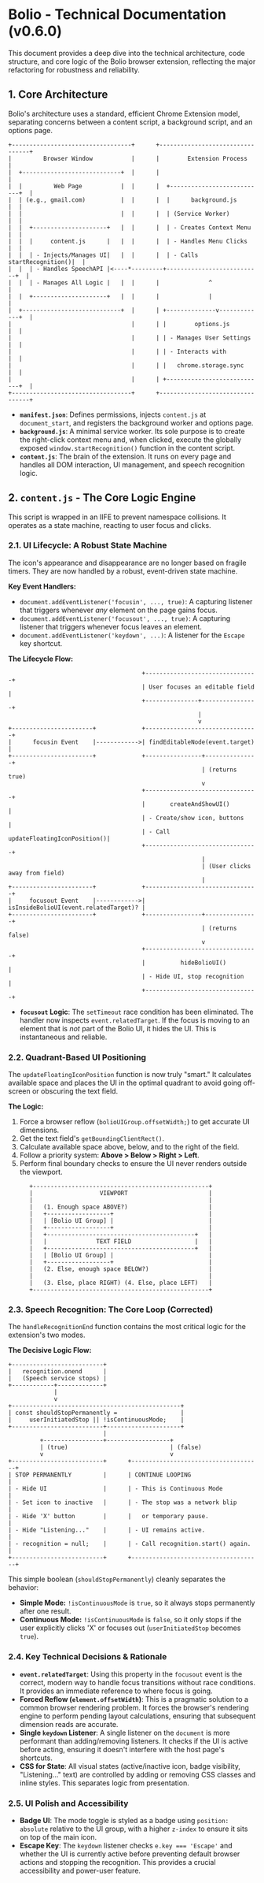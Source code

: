 # Bolio - Technical Documentation (v0.6.0)

This document provides a deep dive into the technical architecture, code structure, and core logic of the Bolio browser extension, reflecting the major refactoring for robustness and reliability.

## 1. Core Architecture

Bolio's architecture uses a standard, efficient Chrome Extension model, separating concerns between a content script, a background script, and an options page.

```ascii
+----------------------------------+      +---------------------------------+
|         Browser Window           |      |        Extension Process        |
|  +----------------------------+  |      |                                 |
|  |         Web Page           |  |      |  +---------------------------+  |
|  | (e.g., gmail.com)          |  |      |  |      background.js        |  |
|  |                            |  |      |  | (Service Worker)          |  |
|  |  +---------------------+   |  |      |  | - Creates Context Menu    |  |
|  |  |     content.js      |   |  |      |  | - Handles Menu Clicks     |  |
|  |  | - Injects/Manages UI|   |  |      |  | - Calls startRecognition()|  |
|  |  | - Handles SpeechAPI |<----*---------+---------------------------+  |
|  |  | - Manages All Logic |   |  |      |              ^                |
|  |  +---------------------+   |  |      |              |                |
|  +----------------------------+  |      | +--------------v-------------+  |
|                                  |      | |        options.js          |  |
|                                  |      | | - Manages User Settings    |  |
|                                  |      | | - Interacts with           |  |
|                                  |      | |   chrome.storage.sync      |  |
|                                  |      | +----------------------------+  |
+----------------------------------+      +---------------------------------+
```

*   **`manifest.json`**: Defines permissions, injects `content.js` at `document_start`, and registers the background worker and options page.
*   **`background.js`**: A minimal service worker. Its sole purpose is to create the right-click context menu and, when clicked, execute the globally exposed `window.startRecognition()` function in the content script.
*   **`content.js`**: The brain of the extension. It runs on every page and handles all DOM interaction, UI management, and speech recognition logic.

## 2. `content.js` - The Core Logic Engine

This script is wrapped in an IIFE to prevent namespace collisions. It operates as a state machine, reacting to user focus and clicks.

### 2.1. UI Lifecycle: A Robust State Machine

The icon's appearance and disappearance are no longer based on fragile timers. They are now handled by a robust, event-driven state machine.

**Key Event Handlers:**

*   `document.addEventListener('focusin', ..., true)`: A capturing listener that triggers whenever *any* element on the page gains focus.
*   `document.addEventListener('focusout', ..., true)`: A capturing listener that triggers whenever focus leaves an element.
*   `document.addEventListener('keydown', ...)`: A listener for the `Escape` key shortcut.

**The Lifecycle Flow:**

```ascii
                                      +--------------------------------+
                                      | User focuses an editable field |
                                      +---------------+----------------+
                                                      |
                                                      v
+-----------------------+             +--------------------------------+
|      focusin Event    |------------>| findEditableNode(event.target) |
+-----------------------+             +----------------+---------------+
                                                       | (returns true)
                                                       v
                                      +--------------------------------+
                                      |       createAndShowUI()        |
                                      | - Create/show icon, buttons    |
                                      | - Call updateFloatingIconPosition()|
                                      +--------------------------------+
                                                       |
                                                       | (User clicks away from field)
                                                       |
+-----------------------+             +--------------------------------+
|     focusout Event    |------------>| isInsideBolioUI(event.relatedTarget)? |
+-----------------------+             +----------------+---------------+
                                                       | (returns false)
                                                       v
                                      +--------------------------------+
                                      |          hideBolioUI()         |
                                      | - Hide UI, stop recognition    |
                                      +--------------------------------+
```

*   **`focusout` Logic**: The `setTimeout` race condition has been eliminated. The handler now inspects `event.relatedTarget`. If the focus is moving to an element that is *not* part of the Bolio UI, it hides the UI. This is instantaneous and reliable.

### 2.2. Quadrant-Based UI Positioning

The `updateFloatingIconPosition` function is now truly "smart." It calculates available space and places the UI in the optimal quadrant to avoid going off-screen or obscuring the text field.

**The Logic:**

1.  Force a browser reflow (`bolioUIGroup.offsetWidth;`) to get accurate UI dimensions.
2.  Get the text field's `getBoundingClientRect()`.
3.  Calculate available space above, below, and to the right of the field.
4.  Follow a priority system: **Above > Below > Right > Left**.
5.  Perform final boundary checks to ensure the UI never renders outside the viewport.

```ascii
      +--------------------------------------------------+
      |                   VIEWPORT                       |
      |                                                  |
      |   (1. Enough space ABOVE?)                       |
      |   +------------------+                           |
      |   | [Bolio UI Group] |                           |
      |   +------------------+                           |
      |   +------------------------------------------+   |
      |   |              TEXT FIELD                  |   |
      |   +------------------------------------------+   |
      |   | [Bolio UI Group] |                           |
      |   +------------------+                           |
      |   (2. Else, enough space BELOW?)                 |
      |                                                  |
      |   (3. Else, place RIGHT) (4. Else, place LEFT)   |
      +--------------------------------------------------+
```

### 2.3. Speech Recognition: The Core Loop (Corrected)

The `handleRecognitionEnd` function contains the most critical logic for the extension's two modes.

**The Decisive Logic Flow:**

```ascii
+--------------------------+
|   recognition.onend      |
|   (Speech service stops) |
+------------+-------------+
             |
             v
+------------------------------------------------+
| const shouldStopPermanently =                  |
|     userInitiatedStop || !isContinuousMode;    |
+--------------------------+---------------------+ 
                           |
         +-----------------+------------------+
         | (true)                             | (false)
         v                                    v
+--------------------------+      +-------------------------------------+
| STOP PERMANENTLY         |      | CONTINUE LOOPING                    |
| - Hide UI                |      | - This is Continuous Mode           |
| - Set icon to inactive   |      | - The stop was a network blip       |
| - Hide 'X' button        |      |   or temporary pause.               |
| - Hide "Listening..."    |      | - UI remains active.                |
| - recognition = null;    |      | - Call recognition.start() again.   |
+--------------------------+      +-------------------------------------+
```

This simple boolean (`shouldStopPermanently`) cleanly separates the behavior:
*   **Simple Mode:** `!isContinuousMode` is `true`, so it always stops permanently after one result.
*   **Continuous Mode:** `!isContinuousMode` is `false`, so it only stops if the user explicitly clicks 'X' or focuses out (`userInitiatedStop` becomes `true`).

### 2.4. Key Technical Decisions & Rationale

*   **`event.relatedTarget`**: Using this property in the `focusout` event is the correct, modern way to handle focus transitions without race conditions. It provides an immediate reference to where focus is going.
*   **Forced Reflow (`element.offsetWidth`)**: This is a pragmatic solution to a common browser rendering problem. It forces the browser's rendering engine to perform pending layout calculations, ensuring that subsequent dimension reads are accurate.
*   **Single `keydown` Listener**: A single listener on the `document` is more performant than adding/removing listeners. It checks if the UI is active before acting, ensuring it doesn't interfere with the host page's shortcuts.
*   **CSS for State**: All visual states (active/inactive icon, badge visibility, "Listening..." text) are controlled by adding or removing CSS classes and inline styles. This separates logic from presentation.

### 2.5. UI Polish and Accessibility

*   **Badge UI**: The mode toggle is styled as a badge using `position: absolute` relative to the UI group, with a higher `z-index` to ensure it sits on top of the main icon.
*   **Escape Key**: The `keydown` listener checks `e.key === 'Escape'` and whether the UI is currently active before preventing default browser actions and stopping the recognition. This provides a crucial accessibility and power-user feature.